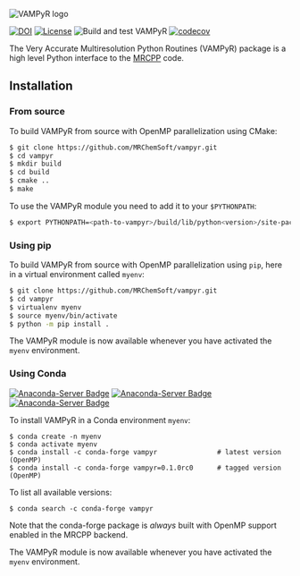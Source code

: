 ![VAMPyR logo](https://github.com/MRChemSoft/VAMPyR/raw/master/docs/gfx/logo.png)

[![DOI](https://zenodo.org/badge/DOI/10.5281/zenodo.4117602.svg)](https://doi.org/10.5281/zenodo.4117602)
[![License](https://img.shields.io/badge/license-%20LGPLv3-blue.svg)](../master/LICENSE)
![Build and test VAMPyR](https://github.com/MRChemSoft/vampyr/workflows/Build%20and%20test%20VAMPyR/badge.svg)
[![codecov](https://codecov.io/gh/MRChemSoft/vampyr/branch/master/graph/badge.svg)](https://codecov.io/gh/MRChemSoft/vampyr)

The Very Accurate Multiresolution Python Routines (VAMPyR) package is a high
level Python interface to the [MRCPP](https://github.com/MRChemSoft/mrcpp) code.

## Installation

### From source

To build VAMPyR from source with OpenMP parallelization using CMake:

```sh
$ git clone https://github.com/MRChemSoft/vampyr.git
$ cd vampyr
$ mkdir build
$ cd build
$ cmake ..
$ make
```

To use the VAMPyR module you need to add it to your `$PYTHONPATH`:

``` sh
$ export PYTHONPATH=<path-to-vampyr>/build/lib/python<version>/site-packages:$PYTHONPATH
```

### Using pip

To build VAMPyR from source with OpenMP parallelization using `pip`, here in a virtual
environment called `myenv`:

```sh
$ git clone https://github.com/MRChemSoft/vampyr.git
$ cd vampyr
$ virtualenv myenv
$ source myenv/bin/activate
$ python -m pip install .
```

The VAMPyR module is now available whenever you have activated the `myenv` environment.

### Using Conda

[![Anaconda-Server Badge](https://anaconda.org/conda-forge/vampyr/badges/version.svg)](https://anaconda.org/conda-forge/vampyr)
[![Anaconda-Server Badge](https://anaconda.org/conda-forge/vampyr/badges/latest_release_date.svg)](https://anaconda.org/conda-forge/vampyr)
[![Anaconda-Server Badge](https://anaconda.org/conda-forge/vampyr/badges/downloads.svg)](https://anaconda.org/conda-forge/vampyr)

To install VAMPyR in a Conda environment `myenv`:

    $ conda create -n myenv
    $ conda activate myenv
    $ conda install -c conda-forge vampyr               # latest version (OpenMP)
    $ conda install -c conda-forge vampyr=0.1.0rc0      # tagged version (OpenMP)

To list all available versions:

    $ conda search -c conda-forge vampyr

Note that the conda-forge package is _always_ built with OpenMP support enabled
in the MRCPP backend.

The VAMPyR module is now available whenever you have activated the `myenv` environment.
